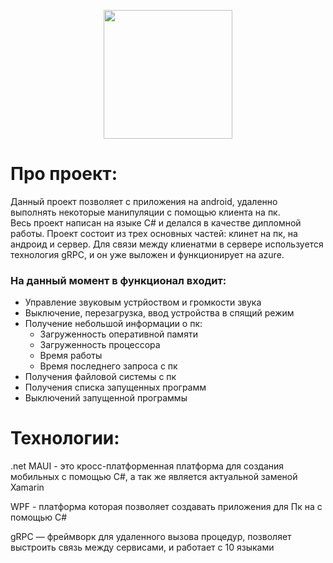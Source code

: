 <p align="center">
      <img src="https://i.ibb.co/Yk36TVM/2022-09-03-221214343.png" width="206">
</p>

# Про проект:
<p>Данный проект позволяет с приложения на android, удаленно выполнять некоторые манипуляции с помощью клиента на пк.</br>
Весь проект написан на языке C# и делался в качестве дипломной работы. Проект состоит из трех основных частей: клинет на пк, на андроид и сервер.
Для связи между клиенатми в сервере используется технология gRPC, и он уже выложен и функционирует на azure.</p>

### На данный момент в функционал входит: 
* Управление звуковым устрйоством и громкости звука
* Выключение, перезагрузка, ввод устройства в спящий режим
* Получение небольшой информации о пк:
  + Загруженность оперативной памяти
  + Загруженность процессора
  + Время работы
  + Время последнего запроса с пк
* Получения файловой системы с пк
* Получения списка запущенных программ
* Выключений запущенной программы


# Технологии:
<p>.net MAUI - это кросс-платформенная платформа для создания мобильных c помощью C#, а так же является актуальной заменой Xamarin</p>
<p>WPF - платформа которая позволяет создавать приложения для Пк на c помощью C#</p>
<p>gRPC — фреймворк для удаленного вызова процедур, позволяет выстроить связь между сервисами, и работает с 10 языками</p>
